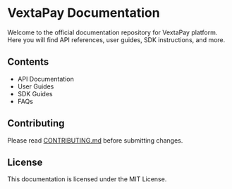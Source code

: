 # VextaPay Documentation

Welcome to the official documentation repository for VextaPay platform.  
Here you will find API references, user guides, SDK instructions, and more.

## Contents

- API Documentation  
- User Guides  
- SDK Guides  
- FAQs  

## Contributing

Please read [CONTRIBUTING.md](CONTRIBUTING.md) before submitting changes.

## License

This documentation is licensed under the MIT License.


